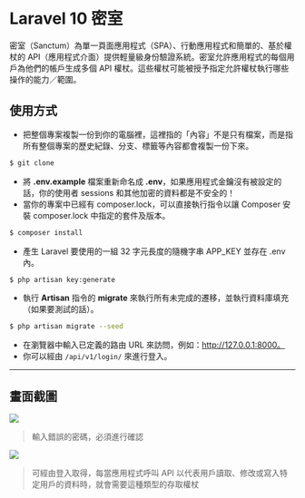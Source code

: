 # Laravel 10 密室

密室（Sanctum）為單一頁面應用程式（SPA）、行動應用程式和簡單的、基於權杖的 API（應用程式介面）提供輕量級身份驗證系統。密室允許應用程式的每個用戶為他們的帳戶生成多個 API 權杖。這些權杖可能被授予指定允許權杖執行哪些操作的能力／範圍。

## 使用方式
- 把整個專案複製一份到你的電腦裡，這裡指的「內容」不是只有檔案，而是指所有整個專案的歷史紀錄、分支、標籤等內容都會複製一份下來。
```sh
$ git clone
```
- 將 __.env.example__ 檔案重新命名成 __.env__，如果應用程式金鑰沒有被設定的話，你的使用者 sessions 和其他加密的資料都是不安全的！
- 當你的專案中已經有 composer.lock，可以直接執行指令以讓 Composer 安裝 composer.lock 中指定的套件及版本。
```sh
$ composer install
```
- 產生 Laravel 要使用的一組 32 字元長度的隨機字串 APP_KEY 並存在 .env 內。
```sh
$ php artisan key:generate
```
- 執行 __Artisan__ 指令的 __migrate__ 來執行所有未完成的遷移，並執行資料庫填充（如果要測試的話）。
```sh
$ php artisan migrate --seed
```
- 在瀏覽器中輸入已定義的路由 URL 來訪問，例如：http://127.0.0.1:8000。
- 你可以經由 `/api/v1/login/` 來進行登入。

----

## 畫面截圖
![](https://i.imgur.com/hVTdj2d.png)
> 輸入錯誤的密碼，必須進行確認

![](https://i.imgur.com/bSWVp5c.png)
> 可經由登入取得，每當應用程式呼叫 API 以代表用戶讀取、修改或寫入特定用戶的資料時，就會需要這種類型的存取權杖